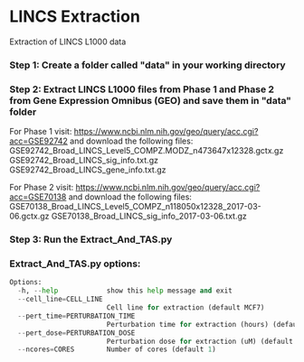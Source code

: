 # LINCS Extraction
 Extraction of LINCS L1000 data

### Step 1: Create a folder called "data" in your working directory
### Step 2: Extract LINCS L1000 files from Phase 1 and Phase 2 from Gene Expression Omnibus (GEO) and save them in "data" folder
For Phase 1 visit:
https://www.ncbi.nlm.nih.gov/geo/query/acc.cgi?acc=GSE92742
and download the following files:
GSE92742_Broad_LINCS_Level5_COMPZ.MODZ_n473647x12328.gctx.gz
GSE92742_Broad_LINCS_sig_info.txt.gz
GSE92742_Broad_LINCS_gene_info.txt.gz

For Phase 2 visit:
https://www.ncbi.nlm.nih.gov/geo/query/acc.cgi?acc=GSE70138
and download the following files:
GSE70138_Broad_LINCS_Level5_COMPZ_n118050x12328_2017-03-06.gctx.gz
GSE70138_Broad_LINCS_sig_info_2017-03-06.txt.gz

### Step 3: Run the Extract_And_TAS.py

### Extract_And_TAS.py options:

```python
Options:
  -h, --help            show this help message and exit
  --cell_line=CELL_LINE
                        Cell line for extraction (default MCF7)
  --pert_time=PERTURBATION_TIME
                        Perturbation time for extraction (hours) (default 24h)
  --pert_dose=PERTURBATION_DOSE
                        Perturbation dose for extraction (uM) (default 10)
  --ncores=CORES        Number of cores (default 1)
 ```
  
